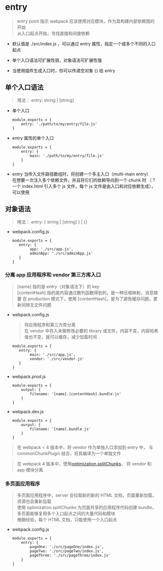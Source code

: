 # entry

> entry point 指示 webpack 应该使用对应模块，作为其构建内部依赖图的开始     
  从入口起点开始，寻找直接和间接依赖

* 默认值是 ./src/index.js ，可以通过 entry 属性，指定一个或多个不同的入口起点

* 单个入口语法可扩展性弱，对象语法可扩展性强

* 当使用插件生成入口时，你可以传递空对象 {} 给 entry

## 单个入口语法

> 用法： entry: string | [string]

* 单个入口
    ~~~
    module.exports = {
        entry: './path/to/my/entry/file.js'
    }
    ~~~
* entry 属性的单个入口
    ~~~
    module.exports = {
        entry: {
            main: './path/to/my/entry/file.js'
        }
    }
    ~~~

* entry 当传入文件路径数组时，将创建一个多主入口（multi-main entry）   
  在想要一次注入多个依赖文件，并且将它们的依赖导向到一个 chunk 时
  （？一个 index.html 引入多个 js 文件，每个 js 文件是由入口和对应依赖生成），可以使用

## 对象语法

> 用法： entry: {<entryChunkName> string | [string] } | {}

* webpack.config.js
    ~~~
    module.exports = {
       entry: {
            app: './src/app.js',
            adminApp: './src/adminApp.js'
       }
    }
    ~~~

### 分离 app 应用程序和 vendor 第三方库入口

> [name] 指的是 entry（对象语法下）的 key  
  [contentHash] 指的是内容通过散列函数得到的，是一种压缩映射、消息摘要
  在 production 模式下，使用 [contentHash]，是为了避免缓存问题，更新间隙无文件问题

* webpack.config.js
    > 将应用程序和第三方库分离  
      在 vendor 中存入未做修改必要的 library 或文件，内容不变，内容哈希值也不变，就可以缓存，减少加载时间
    ~~~
    module.exports = {
       entry: {
            main: './src/app.js',
            vendor: './src/vendor.js'
       }
    }
    ~~~

* webpack.prod.js
    ~~~
    module.exports = {
        output: {
            filename: '[name].[contentHash].bundle.js'
        }
    }
    ~~~

* webpack.dev.js
    ~~~
    module.exports = {
        ourput: {
            filename: '[name].bundle.js'
        }
    }
    ~~~

> 在 webpack < 4 版本中，将 vendor 作为单独入口添加到 entry 中，
  与 commonChunkPlugin 结合，将其编译为一个单独文件
  
> 在 webpack 4 版本中，使用[optimization.splitChunks](https://webpack.docschina.org/configuration/optimization/#optimizationsplitchunks)，
  将 vendor 和 app 模块分离
  
### 多页面应用程序

> 多页面应用程序中，server 会拉取新的新的 HTML 文档，页面重新加载，资源也会重新加载   
  使用 optimization.splitChunks 为页面共享的应用程序代码创建 bundle，
  多页面能够复用多个入口起点之间的大量代码和模块   
  根据经验，每个 HTML 文档，只能使用一个入口起点

* webpack.config.js
    ~~~
    module.exports = {
        entry: {
            pageOne: './src/pageOne/index.js',
            pageTwo: './src/pageTwo/index.js',
            pageThree: './src/pageThree/index.js'
        }
    }
    ~~~
